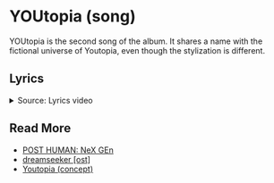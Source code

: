 # YOUtopia (song)

YOUtopia is the second song of the album. It shares a name with the fictional universe of Youtopia, 
even though the stylization is different.

## Lyrics

<details class="lyrics">
<summary>Source: Lyrics video</summary>

```
there’s a place i wanna take you 
but i’m not quite there myself yet 
i’m getting better but there’s still days 
where i wish that i was someone else
 
but i know 
there is a home 
somewhere
beyond my bones
and i’m just too terrified 
to dive inside 
 
soul like a cemetery 
hard to ignore 
we’re sick to the core 
a world’s been buried 
where love is the law
a youtopia
(scream) 
 
golden raspberry 
for the performance in your head 
stop pushing daisies 
no one wants flowers 
when they’re dead 
 
soul like a cemetery 
hard to ignore 
we’re sick to the core 
a world’s been buried 
where love is the law
a youtopia
 
there is a home
beyond our bones 
so connect 
to the divine
it’s ok to cry 
yeah 
soul like a cemetery 
hard to ignore 
we’re sick to the core 
a world’s been buried 
where love is the law
a youtopia
there's a place i wanna take you 
a youtopia
there's a place i wanna take you 
a youtopia
there's a place i wanna take you 
where love is the law
a youtopia
```

</details>

## Read More

- [POST HUMAN: NeX GEn](ph-nex-gen)
- [dreamseeker [ost]](song-dreamseeker)
- [Youtopia (concept)](../lore/youtopia)